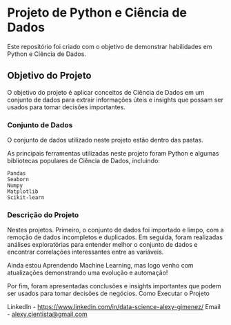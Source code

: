 # Projeto de Python e Ciência de Dados

Este repositório foi criado com o objetivo de demonstrar habilidades em Python e Ciência de Dados.

## Objetivo do Projeto

O objetivo do projeto é aplicar conceitos de Ciência de Dados em um conjunto de dados para extrair informações úteis e insights que possam ser usados para tomar decisões importantes.
### Conjunto de Dados

O conjunto de dados utilizado neste projeto estão dentro das pastas.

As principais ferramentas utilizadas neste projeto foram Python e algumas bibliotecas populares de Ciência de Dados, incluindo:

    Pandas
    Seaborn
    Numpy
    Matplotlib
    Scikit-learn

### Descrição do Projeto

Nestes projetos. Primeiro, o conjunto de dados foi importado e limpo, com a remoção de dados incompletos e duplicados. Em seguida, foram realizadas análises exploratórias para entender melhor o conjunto de dados e encontrar correlações interessantes entre as variáveis.

Ainda estou Aprendendo Machine Learning, mas logo venho com atualizações demonstrando uma evolução e automação!

Por fim, foram apresentadas conclusões e insights importantes que podem ser usados para tomar decisões de negócios.
Como Executar o Projeto

LinkedIn - https://www.linkedin.com/in/data-science-alexy-gimenez/
Email - alexy.cientista@gmail.com

